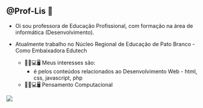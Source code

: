 
## @Prof-Lis 🌻 

- Oi sou professora de Educação Profissional, com formação na área de informática (Desenvolvimento).
 
- Atualmente trabalho no Núcleo Regional de Educação de Pato Branco - Como Embaixadora Edutech
  - 📖📲💻🖥️ Meus interesses são:
    - é pelos conteúdos relacionados ao Desenvolvimento Web - html, css, javascript, php
  - 📖📲💻🖥️ Pensamento Computacional


![](https://media.tenor.com/Eb0QPv1_s9MAAAAj/folchini-unlimited-folchini.gif)


